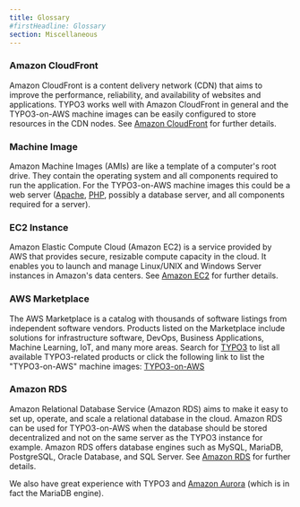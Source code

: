 ```yaml
---
title: Glossary
#firstHeadline: Glossary
section: Miscellaneous
---
```


### <a id="cloudfront">Amazon CloudFront</a>

Amazon CloudFront is a content delivery network (CDN) that aims to improve the performance, reliability, and availability of websites and applications. TYPO3 works well with Amazon CloudFront in general and the TYPO3-on-AWS machine images can be easily configured to store resources in the CDN nodes. See [Amazon CloudFront](https://aws.amazon.com/cloudfront/) for further details.

### <a id="machineimages">Machine Image</a>

Amazon Machine Images (AMIs) are like a template of a computer's root drive. They contain the operating system and all components required to run the application. For the TYPO3-on-AWS machine images this could be a web server ([Apache](https://httpd.apache.org), [PHP](https://www.php.net/docs.php), possibly a database server, and all components required for a server).

### <a id="ec2instance">EC2 Instance</a>

Amazon Elastic Compute Cloud (Amazon EC2) is a service provided by AWS that provides secure, resizable compute capacity in the cloud. It enables you to launch and manage Linux/UNIX and Windows Server instances in Amazon's data centers. See [Amazon EC2](https://aws.amazon.com/ec2/) for further details.

### <a id="awsmarketplace">AWS Marketplace</a>

The AWS Marketplace is a catalog with thousands of software listings from independent software vendors. Products listed on the Marketplace include solutions for infrastructure software, DevOps, Business Applications, Machine Learning, IoT, and many more areas. Search for [TYPO3](https://aws.amazon.com/marketplace/search/results?x=0&y=0&searchTerms=typo3) to list all available TYPO3-related products or click the following link to list the "TYPO3-on-AWS" machine images: [TYPO3-on-AWS](https://aws.amazon.com/marketplace/seller-profile?id=3c5e5f3c-d60e-4405-a9ca-aae8abfa3e2b)

### <a id="amazonrds">Amazon RDS</a>

Amazon Relational Database Service (Amazon RDS) aims to make it easy to set up, operate, and scale a relational database in the cloud. Amazon RDS can be used for TYPO3-on-AWS when the database should be stored decentralized and not on the same server as the TYPO3 instance for example. Amazon RDS offers database engines such as MySQL, MariaDB, PostgreSQL, Oracle Database, and SQL Server. See [Amazon RDS](https://aws.amazon.com/rds) for further details.

We also have great experience with TYPO3 and [Amazon Aurora](https://aws.amazon.com/rds/aurora/) (which is in fact the MariaDB engine).
